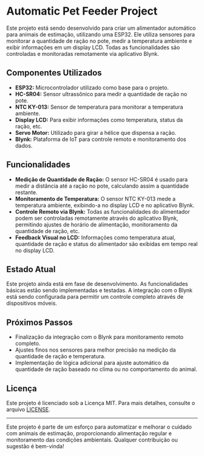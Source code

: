 # Automatic Pet Feeder Project

Este projeto está sendo desenvolvido para criar um alimentador automático para animais de estimação, utilizando uma ESP32. Ele utiliza sensores para monitorar a quantidade de ração no pote, medir a temperatura ambiente e exibir informações em um display LCD. Todas as funcionalidades são controladas e monitoradas remotamente via aplicativo Blynk.

## Componentes Utilizados

- **ESP32:** Microcontrolador utilizado como base para o projeto.
- **HC-SR04:** Sensor ultrassônico para medir a quantidade de ração no pote.
- **NTC KY-013:** Sensor de temperatura para monitorar a temperatura ambiente.
- **Display LCD:** Para exibir informações como temperatura, status da ração, etc.
- **Servo Motor:** Utilizado para girar a hélice que dispensa a ração.
- **Blynk:** Plataforma de IoT para controle remoto e monitoramento dos dados.

## Funcionalidades

- **Medição de Quantidade de Ração:** O sensor HC-SR04 é usado para medir a distância até a ração no pote, calculando assim a quantidade restante.
- **Monitoramento de Temperatura:** O sensor NTC KY-013 mede a temperatura ambiente, exibindo-a no display LCD e no aplicativo Blynk.
- **Controle Remoto via Blynk:** Todas as funcionalidades do alimentador podem ser controladas remotamente através do aplicativo Blynk, permitindo ajustes de horário de alimentação, monitoramento da quantidade de ração, etc.
- **Feedback Visual no LCD:** Informações como temperatura atual, quantidade de ração e status do alimentador são exibidas em tempo real no display LCD.

## Estado Atual

Este projeto ainda está em fase de desenvolvimento. As funcionalidades básicas estão sendo implementadas e testadas. A integração com o Blynk está sendo configurada para permitir um controle completo através de dispositivos móveis.

## Próximos Passos

- Finalização da integração com o Blynk para monitoramento remoto completo.
- Ajustes finos nos sensores para melhor precisão na medição da quantidade de ração e temperatura.
- Implementação de lógica adicional para ajuste automático da quantidade de ração baseado no clima ou no comportamento do animal.

## Licença

Este projeto é licenciado sob a Licença MIT. Para mais detalhes, consulte o arquivo [LICENSE](./LICENSE).

---

Este projeto é parte de um esforço para automatizar e melhorar o cuidado com animais de estimação, proporcionando alimentação regular e monitoramento das condições ambientais. Qualquer contribuição ou sugestão é bem-vinda!

